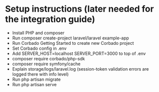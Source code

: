 # Setup instructions (later needed for the integration guide)

- Install PHP and composer
- Run composer create-project laravel/laravel example-app
- Run Corbado Getting Started to create new Corbado project
- Set Corbado config in .env
- Add SERVER_HOST=localhost SERVER_PORT=3000 to top of .env
- composer require corbado/php-sdk
- composer require symfony/cache
- Explain storage/logs/laravel.log (session-token validation errors are logged there with info level)
- Run php artisan migrate
- Run php artisan serve
